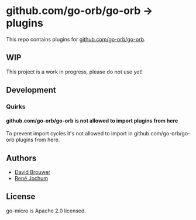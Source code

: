 # github.com/go-orb/go-orb -> plugins

This repo contains plugins for [github.com/go-orb/go-orb](https://github.com/go-orb/go-orb).

## WIP

This project is a work in progress, please do not use yet!

## Development

### Quirks

#### github.com/go-orb/go-orb is not allowed to import plugins from here

To prevent import cycles it's not allowed to import in github.com/go-orb/go-orb plugins from here.

## Authors

- [David Brouwer](https://github.com/Davincible/)
- [René Jochum](https://github.com/jochumdev)

## License

go-micro is Apache 2.0 licensed.
